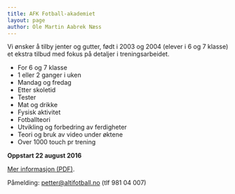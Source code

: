 ```yaml
---
title: AFK Fotball-akademiet
layout: page
author: Ole Martin Aabrek Næss
---
```


Vi ønsker å tilby jenter og gutter, født i 2003 og 2004 (elever i 6 og 7 klasse) et ekstra tilbud med fokus på detaljer i treningsarbeidet.

- For  6 og 7 klasse
- 1 eller 2 ganger i uken
- Mandag og fredag
- Etter skoletid
- Tester
- Mat og drikke
- Fysisk aktivitet
- Fotballteori
- Utvikling og forbedring av ferdigheter
- Teori og bruk av video under øktene
- Over 1000 touch pr trening

**Oppstart 22 august 2016**

[Mer informasjon (PDF)](/downloads/AFK_Fotballakademiet.pdf).

Påmelding: <petter@altifotball.no> (tlf 981 04 007)
